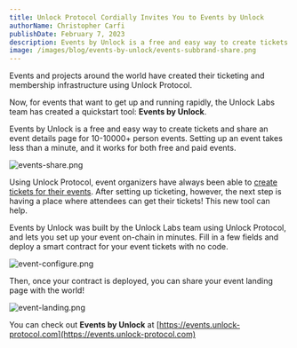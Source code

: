 ```yaml
---
title: Unlock Protocol Cordially Invites You to Events by Unlock
authorName: Christopher Carfi
publishDate: February 7, 2023
description: Events by Unlock is a free and easy way to create tickets and share an event details page for 10-10000+ person events. Setting up an event takes less than a minute, and it works for both free and paid events.
image: /images/blog/events-by-unlock/events-subbrand-share.png
---
```


Events and projects around the world have created their ticketing and membership infrastructure using Unlock Protocol.

Now, for events that want to get up and running rapidly, the Unlock Labs team has created a quickstart tool: **Events by Unlock**.

Events by Unlock is a free and easy way to create tickets and share an event details page for 10-10000+ person events. Setting up an event takes less than a minute, and it works for both free and paid events.

![events-share.png](/images/blog/events-by-unlock/events-share.png)

Using Unlock Protocol, event organizers have always been able to [create tickets for their events](https://unlock-protocol.com/guides/how-to-sell-nft-tickets-for-an-event/). After setting up ticketing, however, the next step is having a place where attendees can get their tickets! This new tool can help.

Events by Unlock was built by the Unlock Labs team using Unlock Protocol, and lets you set up your event on-chain in minutes. Fill in a few fields and deploy a smart contract for your event tickets with no code.

![event-configure.png](/images/blog/events-by-unlock/event-configure.png)

Then, once your contract is deployed, you can share your event landing page with the world!

![event-landing.png](/images/blog/events-by-unlock/event-landing.png)

You can check out **Events by Unlock** at [https://events.unlock-protocol.com](https://events.unlock-protocol.com)
